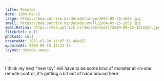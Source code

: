 ```yaml
---
title: Remotes
date: 2004-09-15
large: https://mea.patrick.nz/decade/large/2004-09-15-1655.jpg
small: https://mea.patrick.nz/decade/small/2004-09-15-1655.jpg
smallRetina: https://mea.patrick.nz/decade/small/2004-09-15-1655@2x.jpg
flickrUrl: null
photoId: null
createdAt: 2011-01-30 11:07:16.494957
updatedAt: 2004-09-15 17:23:35
layout: decade-image

---
```

I think my next "new toy" will have to be some kind of monster all-in-one remote control, it's getting a bit out of hand around here.
